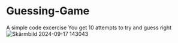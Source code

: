 # Guessing-Game
A simple code excercise
You get 10 attempts to try and guess right
![Skärmbild 2024-09-17 143043](https://github.com/user-attachments/assets/f2c2f349-f054-4921-b732-f235ce3e3125)
